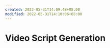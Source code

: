 ```yaml
---
created: 2022-05-31T14:09:48+08:00
modified: 2022-05-31T14:10:06+08:00
---
```


# Video Script Generation

